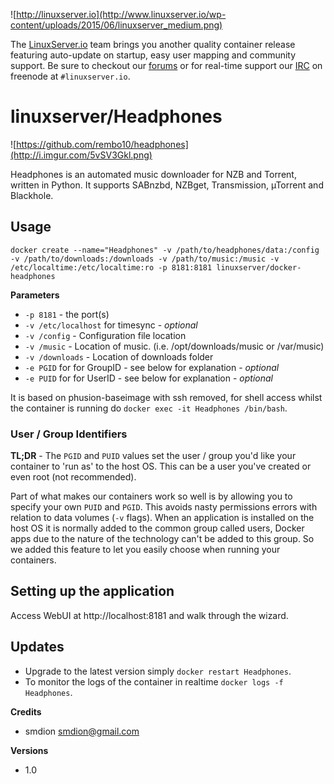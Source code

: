 ![http://linuxserver.io](http://www.linuxserver.io/wp-content/uploads/2015/06/linuxserver_medium.png)

The [LinuxServer.io](http://linuxserver.io) team brings you another quality container release featuring auto-update on startup, easy user mapping and community support. Be sure to checkout our [forums](http://forum.linuxserver.io) or for real-time support our [IRC](http://www.linuxserver.io/index.php/irc/) on freenode at `#linuxserver.io`.

# linuxserver/Headphones
![https://github.com/rembo10/headphones](http://i.imgur.com/5vSV3Gkl.png)

Headphones is an automated music downloader for NZB and Torrent, written in Python. It supports SABnzbd, NZBget, Transmission, µTorrent and Blackhole.

## Usage

```
docker create --name="Headphones" -v /path/to/headphones/data:/config -v /path/to/downloads:/downloads -v /path/to/music:/music -v /etc/localtime:/etc/localtime:ro -p 8181:8181 linuxserver/docker-headphones
```

**Parameters**

* `-p 8181` - the port(s)
* `-v /etc/localhost` for timesync - *optional*
* `-v /config` - Configuration file location
* `-v /music` - Location of music. (i.e. /opt/downloads/music or /var/music)
* `-v /downloads` - Location of downloads folder
* `-e PGID` for for GroupID - see below for explanation - *optional*
* `-e PUID` for for UserID - see below for explanation - *optional*

It is based on phusion-baseimage with ssh removed, for shell access whilst the container is running do `docker exec -it Headphones /bin/bash`.

### User / Group Identifiers

**TL;DR** - The `PGID` and `PUID` values set the user / group you'd like your container to 'run as' to the host OS. This can be a user you've created or even root (not recommended).

Part of what makes our containers work so well is by allowing you to specify your own `PUID` and `PGID`. This avoids nasty permissions errors with relation to data volumes (`-v` flags). When an application is installed on the host OS it is normally added to the common group called users, Docker apps due to the nature of the technology can't be added to this group. So we added this feature to let you easily choose when running your containers.

## Setting up the application 

Access WebUI at http://localhost:8181 and walk through the wizard.

## Updates

* Upgrade to the latest version simply `docker restart Headphones`.
* To monitor the logs of the container in realtime `docker logs -f Headphones`.


**Credits**

* smdion <smdion@gmail.com>

**Versions**

* 1.0
